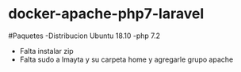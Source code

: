 # docker-apache-php7-laravel

#Paquetes
-Distribucion Ubuntu 18.10
-php 7.2

- Falta instalar zip
- Falta sudo a lmayta y su carpeta home y agregarle grupo apache
